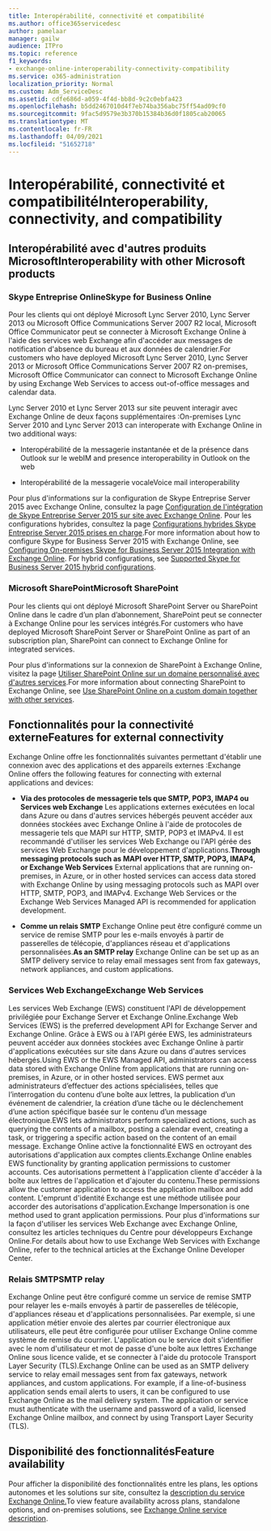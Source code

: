 ```yaml
---
title: Interopérabilité, connectivité et compatibilité
ms.author: office365servicedesc
author: pamelaar
manager: gailw
audience: ITPro
ms.topic: reference
f1_keywords:
- exchange-online-interoperability-connectivity-compatibility
ms.service: o365-administration
localization_priority: Normal
ms.custom: Adm_ServiceDesc
ms.assetid: cdfe686d-a059-4f4d-bb8d-9c2c0ebfa423
ms.openlocfilehash: b5dd2467010d4f7eb74ba356abc75ff54ad09cf0
ms.sourcegitcommit: 9fac5d9579e3b370b15384b36d0f1805cab20065
ms.translationtype: MT
ms.contentlocale: fr-FR
ms.lasthandoff: 04/09/2021
ms.locfileid: "51652718"
---
```

# <a name="interoperability-connectivity-and-compatibility"></a><span data-ttu-id="85009-102">Interopérabilité, connectivité et compatibilité</span><span class="sxs-lookup"><span data-stu-id="85009-102">Interoperability, connectivity, and compatibility</span></span>

## <a name="interoperability-with-other-microsoft-products"></a><span data-ttu-id="85009-103">Interopérabilité avec d'autres produits Microsoft</span><span class="sxs-lookup"><span data-stu-id="85009-103">Interoperability with other Microsoft products</span></span>

### <a name="skype-for-business-online"></a><span data-ttu-id="85009-104">Skype Entreprise Online</span><span class="sxs-lookup"><span data-stu-id="85009-104">Skype for Business Online</span></span>

<span data-ttu-id="85009-105">Pour les clients qui ont déployé Microsoft Lync Server 2010, Lync Server 2013 ou Microsoft Office Communications Server 2007 R2 local, Microsoft Office Communicator peut se connecter à Microsoft Exchange Online à l'aide des services web Exchange afin d'accéder aux messages de notification d'absence du bureau et aux données de calendrier.</span><span class="sxs-lookup"><span data-stu-id="85009-105">For customers who have deployed Microsoft Lync Server 2010, Lync Server 2013 or Microsoft Office Communications Server 2007 R2 on-premises, Microsoft Office Communicator can connect to Microsoft Exchange Online by using Exchange Web Services to access out-of-office messages and calendar data.</span></span>
  
<span data-ttu-id="85009-106">Lync Server 2010 et Lync Server 2013 sur site peuvent interagir avec Exchange Online de deux façons supplémentaires :</span><span class="sxs-lookup"><span data-stu-id="85009-106">On-premises Lync Server 2010 and Lync Server 2013 can interoperate with Exchange Online in two additional ways:</span></span>
  
- <span data-ttu-id="85009-107">Interopérabilité de la messagerie instantanée et de la présence dans Outlook sur le web</span><span class="sxs-lookup"><span data-stu-id="85009-107">IM and presence interoperability in Outlook on the web</span></span>
    
- <span data-ttu-id="85009-108">Interopérabilité de la messagerie vocale</span><span class="sxs-lookup"><span data-stu-id="85009-108">Voice mail interoperability</span></span>
    
<span data-ttu-id="85009-p101">Pour plus d'informations sur la configuration de Skype Entreprise Server 2015 avec Exchange Online, consultez la page [Configuration de l'intégration de Skype Entreprise Server 2015 sur site avec Exchange Online](/skypeforbusiness/deploy/integrate-with-exchange-server/outlook-web-app). Pour les configurations hybrides, consultez la page [Configurations hybrides Skype Entreprise Server 2015 prises en charge](/skypeforbusiness/skype-for-business-hybrid-solutions/integration-with-exchange-and-sharepoint).</span><span class="sxs-lookup"><span data-stu-id="85009-p101">For more information about how to configure Skype for Business Server 2015 with Exchange Online, see [Configuring On-premises Skype for Business Server 2015 Integration with Exchange Online](/skypeforbusiness/deploy/integrate-with-exchange-server/outlook-web-app). For hybrid configurations, see [Supported Skype for Business Server 2015 hybrid configurations](/skypeforbusiness/skype-for-business-hybrid-solutions/integration-with-exchange-and-sharepoint).</span></span>
  
### <a name="microsoft-sharepoint"></a><span data-ttu-id="85009-111">Microsoft SharePoint</span><span class="sxs-lookup"><span data-stu-id="85009-111">Microsoft SharePoint</span></span>

<span data-ttu-id="85009-112">Pour les clients qui ont déployé Microsoft SharePoint Server ou SharePoint Online dans le cadre d’un plan d’abonnement, SharePoint peut se connecter à Exchange Online pour les services intégrés.</span><span class="sxs-lookup"><span data-stu-id="85009-112">For customers who have deployed Microsoft SharePoint Server or SharePoint Online as part of an subscription plan, SharePoint can connect to Exchange Online for integrated services.</span></span>
  
<span data-ttu-id="85009-113">Pour plus d'informations sur la connexion de SharePoint à Exchange Online, visitez la page [Utiliser SharePoint Online sur un domaine personnalisé avec d'autres services](https://go.microsoft.com/fwlink/?LinkId=271805).</span><span class="sxs-lookup"><span data-stu-id="85009-113">For more information about connecting SharePoint to Exchange Online, see [Use SharePoint Online on a custom domain together with other services](https://go.microsoft.com/fwlink/?LinkId=271805).</span></span>
  
## <a name="features-for-external-connectivity"></a><span data-ttu-id="85009-114">Fonctionnalités pour la connectivité externe</span><span class="sxs-lookup"><span data-stu-id="85009-114">Features for external connectivity</span></span>

<span data-ttu-id="85009-115">Exchange Online offre les fonctionnalités suivantes permettant d'établir une connexion avec des applications et des appareils externes :</span><span class="sxs-lookup"><span data-stu-id="85009-115">Exchange Online offers the following features for connecting with external applications and devices:</span></span>
  
- <span data-ttu-id="85009-p102">**Via des protocoles de messagerie tels que SMTP, POP3, IMAP4 ou Services web Exchange** Les applications externes exécutées en local dans Azure ou dans d'autres services hébergés peuvent accéder aux données stockées avec Exchange Online à l'aide de protocoles de messagerie tels que MAPI sur HTTP, SMTP, POP3 et IMAPv4. Il est recommandé d'utiliser les services Web Exchange ou l'API gérée des services Web Exchange pour le développement d'applications.</span><span class="sxs-lookup"><span data-stu-id="85009-p102">**Through messaging protocols such as MAPI over HTTP, SMTP, POP3, IMAP4, or Exchange Web Services** External applications that are running on-premises, in Azure, or in other hosted services can access data stored with Exchange Online by using messaging protocols such as MAPI over HTTP, SMTP, POP3, and IMAPv4. Exchange Web Services or the Exchange Web Services Managed API is recommended for application development.</span></span> 
    
- <span data-ttu-id="85009-118">**Comme un relais SMTP** Exchange Online peut être configuré comme un service de remise SMTP pour les e-mails envoyés à partir de passerelles de télécopie, d'appliances réseau et d'applications personnalisées.</span><span class="sxs-lookup"><span data-stu-id="85009-118">**As an SMTP relay** Exchange Online can be set up as an SMTP delivery service to relay email messages sent from fax gateways, network appliances, and custom applications.</span></span> 
    
### <a name="exchange-web-services"></a><span data-ttu-id="85009-119">Services Web Exchange</span><span class="sxs-lookup"><span data-stu-id="85009-119">Exchange Web Services</span></span>

<span data-ttu-id="85009-120">Les services Web Exchange (EWS) constituent l'API de développement privilégiée pour Exchange Server et Exchange Online.</span><span class="sxs-lookup"><span data-stu-id="85009-120">Exchange Web Services (EWS) is the preferred development API for Exchange Server and Exchange Online.</span></span> <span data-ttu-id="85009-121">Grâce à EWS ou à l'API gérée EWS, les administrateurs peuvent accéder aux données stockées avec Exchange Online à partir d'applications exécutées sur site dans Azure ou dans d'autres services hébergés.</span><span class="sxs-lookup"><span data-stu-id="85009-121">Using EWS or the EWS Managed API, administrators can access data stored with Exchange Online from applications that are running on-premises, in Azure, or in other hosted services.</span></span> <span data-ttu-id="85009-122">EWS permet aux administrateurs d’effectuer des actions spécialisées, telles que l’interrogation du contenu d’une boîte aux lettres, la publication d’un événement de calendrier, la création d’une tâche ou le déclenchement d’une action spécifique basée sur le contenu d’un message électronique.</span><span class="sxs-lookup"><span data-stu-id="85009-122">EWS lets administrators perform specialized actions, such as querying the contents of a mailbox, posting a calendar event, creating a task, or triggering a specific action based on the content of an email message.</span></span> <span data-ttu-id="85009-123">Exchange Online active la fonctionnalité EWS en octroyant des autorisations d'application aux comptes clients.</span><span class="sxs-lookup"><span data-stu-id="85009-123">Exchange Online enables EWS functionality by granting application permissions to customer accounts.</span></span> <span data-ttu-id="85009-124">Ces autorisations permettent à l'application cliente d'accéder à la boîte aux lettres de l'application et d'ajouter du contenu.</span><span class="sxs-lookup"><span data-stu-id="85009-124">These permissions allow the customer application to access the application mailbox and add content.</span></span> <span data-ttu-id="85009-125">L'emprunt d'identité Exchange est une méthode utilisée pour accorder des autorisations d'application.</span><span class="sxs-lookup"><span data-stu-id="85009-125">Exchange Impersonation is one method used to grant application permissions.</span></span> <span data-ttu-id="85009-126">Pour plus d'informations sur la façon d'utiliser les services Web Exchange avec Exchange Online, consultez les articles techniques du Centre pour développeurs Exchange Online.</span><span class="sxs-lookup"><span data-stu-id="85009-126">For details about how to use Exchange Web Services with Exchange Online, refer to the technical articles at the Exchange Online Developer Center.</span></span>
  
### <a name="smtp-relay"></a><span data-ttu-id="85009-127">Relais SMTP</span><span class="sxs-lookup"><span data-stu-id="85009-127">SMTP relay</span></span>

<span data-ttu-id="85009-p104">Exchange Online peut être configuré comme un service de remise SMTP pour relayer les e-mails envoyés à partir de passerelles de télécopie, d'appliances réseau et d'applications personnalisées. Par exemple, si une application métier envoie des alertes par courrier électronique aux utilisateurs, elle peut être configurée pour utiliser Exchange Online comme système de remise du courrier. L'application ou le service doit s'identifier avec le nom d'utilisateur et mot de passe d'une boîte aux lettres Exchange Online sous licence valide, et se connecter à l'aide du protocole Transport Layer Security (TLS).</span><span class="sxs-lookup"><span data-stu-id="85009-p104">Exchange Online can be used as an SMTP delivery service to relay email messages sent from fax gateways, network appliances, and custom applications. For example, if a line-of-business application sends email alerts to users, it can be configured to use Exchange Online as the mail delivery system. The application or service must authenticate with the username and password of a valid, licensed Exchange Online mailbox, and connect by using Transport Layer Security (TLS).</span></span>
  
## <a name="feature-availability"></a><span data-ttu-id="85009-131">Disponibilité des fonctionnalités</span><span class="sxs-lookup"><span data-stu-id="85009-131">Feature availability</span></span>

<span data-ttu-id="85009-132">Pour afficher la disponibilité des fonctionnalités entre les plans, les options autonomes et les solutions sur site, consultez la [description du service Exchange Online.](exchange-online-service-description.md)</span><span class="sxs-lookup"><span data-stu-id="85009-132">To view feature availability across plans, standalone options, and on-premises solutions, see [Exchange Online service description](exchange-online-service-description.md).</span></span>
